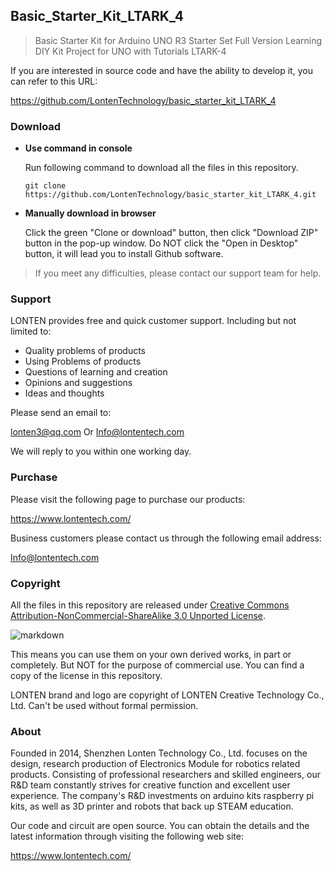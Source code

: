 ## Basic_Starter_Kit_LTARK_4
>Basic Starter Kit for Arduino UNO R3  Starter Set Full Version Learning DIY Kit Project for UNO with Tutorials LTARK-4

If you are interested in source code and have the ability to develop it, you can refer to this URL:  

https://github.com/LontenTechnology/basic_starter_kit_LTARK_4


### Download

* **Use command in console**

	Run following command to download all the files in this repository.

	`git clone https://github.com/LontenTechnology/basic_starter_kit_LTARK_4.git`

* **Manually download in browser**

	Click the green "Clone or download" button, then click "Download ZIP" button in the pop-up window.
	Do NOT click the "Open in Desktop" button, it will lead you to install Github software.

> If you meet any difficulties, please contact our support team for help.

### Support

LONTEN provides free and quick customer support. Including but not limited to:

* Quality problems of products
* Using Problems of products
* Questions of learning and creation
* Opinions and suggestions
* Ideas and thoughts

Please send an email to:

lonten3@qq.com Or Info@lontentech.com

We will reply to you within one working day.

### Purchase

Please visit the following page to purchase our products:

https://www.lontentech.com/

Business customers please contact us through the following email address:

Info@lontentech.com

### Copyright

All the files in this repository are released under [Creative Commons Attribution-NonCommercial-ShareAlike 3.0 Unported License](http://creativecommons.org/licenses/by-nc-sa/3.0/).

![markdown](https://i.creativecommons.org/l/by-nc-sa/3.0/88x31.png)

This means you can use them on your own derived works, in part or completely. But NOT for the purpose of commercial use.
You can find a copy of the license in this repository.

LONTEN brand and logo are copyright of LONTEN Creative Technology Co., Ltd. Can't be used without formal permission.


### About

Founded in 2014, Shenzhen Lonten Technology Co., Ltd. focuses on the design, research production of Electronics Module
for robotics related products. Consisting of professional researchers and skilled engineers, our R&D team constantly strives
for creative function and excellent user experience. The company's R&D investments on arduino kits raspberry pi kits, as
well as 3D printer and robots that back up STEAM education.

Our code and circuit are open source. You can obtain the details and the latest information through visiting the following web site:

https://www.lontentech.com/
